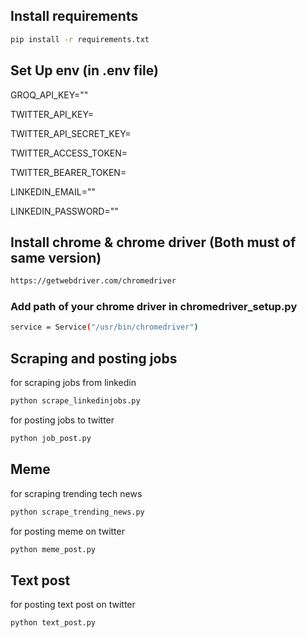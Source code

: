 ## Install requirements

```bash
pip install -r requirements.txt
```

## Set Up env (in .env file)

GROQ_API_KEY=""

TWITTER_API_KEY=

TWITTER_API_SECRET_KEY=

TWITTER_ACCESS_TOKEN=

TWITTER_BEARER_TOKEN=

LINKEDIN_EMAIL=""

LINKEDIN_PASSWORD=""

## Install chrome & chrome driver (Both must of same version)

```bash
https://getwebdriver.com/chromedriver
```

### Add path of your chrome driver in chromedriver_setup.py

```bash
service = Service("/usr/bin/chromedriver")
```

## Scraping and posting jobs

for scraping jobs from linkedin

```bash
python scrape_linkedinjobs.py
```

for posting jobs to twitter

```bash
python job_post.py
```

## Meme

for scraping trending tech news

```bash
python scrape_trending_news.py
```

for posting meme on twitter

```bash
python meme_post.py
```

## Text post

for posting text post on twitter

```bash
python text_post.py
```
